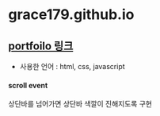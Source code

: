 # grace179.github.io

## [portfoilo 링크](https://grace179.github.io/)

* 사용한 언어 : html, css, javascript

#### scroll event
상단바를 넘어가면 상단바 색깔이 진해지도록 구현
